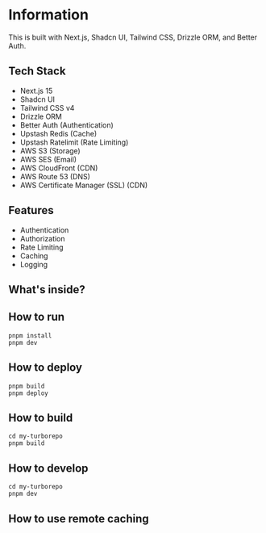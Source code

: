 # Information

This is built with Next.js, Shadcn UI, Tailwind CSS, Drizzle ORM, and Better Auth.

## Tech Stack

- Next.js 15
- Shadcn UI
- Tailwind CSS v4
- Drizzle ORM
- Better Auth (Authentication)
- Upstash Redis (Cache)
- Upstash Ratelimit (Rate Limiting)
- AWS S3 (Storage)
- AWS SES (Email)
- AWS CloudFront (CDN)
- AWS Route 53 (DNS)
- AWS Certificate Manager (SSL) (CDN)

## Features

- Authentication
- Authorization
- Rate Limiting
- Caching
- Logging

## What's inside?

## How to run

```
pnpm install
pnpm dev
```

## How to deploy

```
pnpm build
pnpm deploy
```

## How to build

```
cd my-turborepo
pnpm build
```

## How to develop

```
cd my-turborepo
pnpm dev
```

## How to use remote caching
